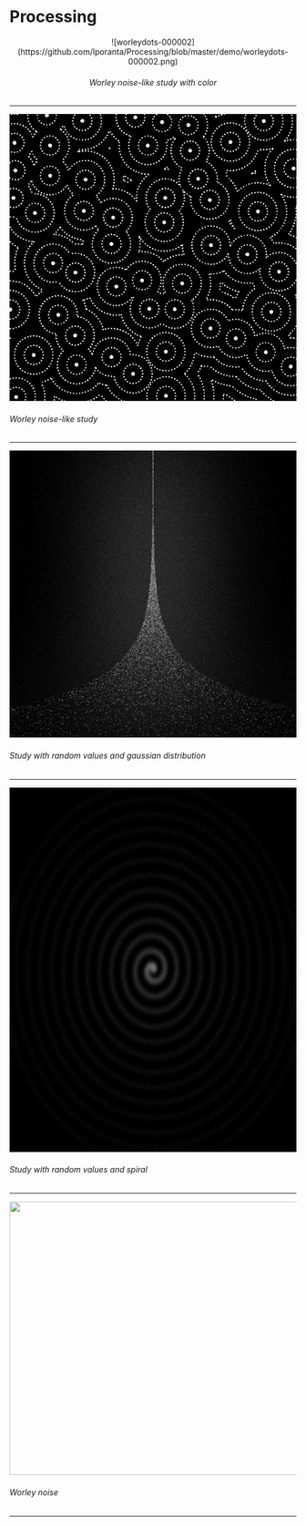 # Processing
<p align="center">
![worleydots-000002](https://github.com/lporanta/Processing/blob/master/demo/worleydots-000002.png)
</p>

###### <div align="center"> Worley noise-like study with color </div>

***

![worleydots-000026](https://github.com/lporanta/Processing/blob/master/demo/worleydots-000026.png)
###### Worley noise-like study

***

![randomStudy-000690](https://github.com/lporanta/Processing/blob/master/demo/randomStudy-000690.png)
###### Study with random values and gaussian distribution

***

<p align="center">
<img src="https://github.com/lporanta/Processing/blob/master/demo/randomStudy-002863.png" width="640" height="640">
</p>

###### Study with random values and spiral

***

<img src="https://github.com/lporanta/Processing/blob/master/demo/ezgif-2-96863537cdc3.gif" width="640" height="480">

###### Worley noise

***
